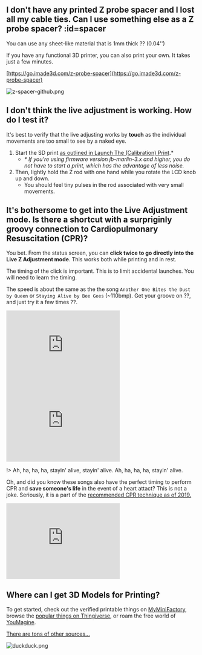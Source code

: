 ## I don't have any printed Z probe spacer and I lost all my cable ties. Can I use something else as a Z probe spacer? :id=spacer

You can use any sheet-like material that is 1mm thick ?? (0.04'')

If you have any functional 3D printer, you can also print your own. It takes just a few minutes.

[https://go.imade3d.com/z-probe-spacer](https://go.imade3d.com/z-probe-spacer)

![z-spacer-github.png](assets/z-spacer-github.png)

## I don't think the live adjustment is working. How do I test it?


It's best to verify that the live adjusting works by **touch** as the individual movements are too small to see by a naked eye.

1. Start the SD print [as outlined in Launch The (Calibration) Print](03-calibrate-first-layer?id=step-2-launch-the-calibration-print).*
   - _* If you're using firmware version jb-marlin-3.x and higher, you do not have to start a print, which has the advantage of less noise._
2. Then, lightly hold the Z rod with one hand while you rotate the LCD knob up and down.
   - You should feel tiny pulses in the rod associated with very small movements.

## It's bothersome to get into the Live Adjustment mode. Is there a shortcut with a surpriginly groovy connection to Cardiopulmonary Resuscitation (CPR)?

You bet. From the status screen, you can **click twice to go directly into the Live Z Adjustment mode**. This works both while printing and in rest.

The timing of the click is important. This is to limit accidental launches. You will need to learn the timing.

The speed is about the same as the the song `Another One Bites the Dust by Queen` or `Staying Alive by Bee Gees` (~110bmp). Get your groove on ??, and just try it a few times ??.

<iframe width="auto" height="200" src="https://www.youtube-nocookie.com/embed/rY0WxgSXdEE" frameborder="0" allow="accelerometer; autoplay; encrypted-media; gyroscope; picture-in-picture" allowfullscreen></iframe>

<iframe width="auto" height="200" src="https://www.youtube-nocookie.com/embed/I_izvAbhExY" frameborder="0" allow="accelerometer; autoplay; encrypted-media; gyroscope; picture-in-picture" allowfullscreen></iframe>

!> Ah, ha, ha, ha, stayin' alive, stayin' alive. Ah, ha, ha, ha, stayin' alive.

Oh, and did you know these songs also have the perfect timing to perform CPR and **save someone's life** in the event of a heart attact? This is not a joke. Seriously, it is a part of the [recommended CPR technique as of 2019.](https://www.heart.org/en/health-topics/cardiac-arrest/cardiac-arrest-tools--resources/helping-people-stay-alive-is-easy-with-handsonly-cpr)

<iframe width="auto" height="200" src="https://www.youtube-nocookie.com/embed/n5hP4DIBCEE?start=69" frameborder="0" allow="accelerometer; autoplay; encrypted-media; gyroscope; picture-in-picture" allowfullscreen></iframe>

## Where can I get 3D Models for Printing?

To get started, check out the verified printable things on [MyMiniFactory](https://www.myminifactory.com/pages/explore), browse the [popular things on Thingiverse](https://www.thingiverse.com/explore/popular), or roam the free world of [YouMagine](https://www.youmagine.com/designs/popular).

[There are tons of other sources...](https://duckduckgo.com/?q=where+to+find+3d+models+for+printing&t=h_&ia=web)

![duckduck.png](assets/duckduck.png)